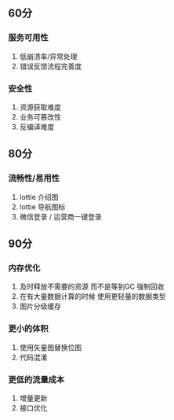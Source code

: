 ## 60分
### 服务可用性
1. 低崩溃率/异常处理
2. 错误反馈流程完善度

### 安全性
1. 资源获取难度
2. 业务可篡改性
3. 反编译难度

## 80分
### 流畅性/易用性
1. lottie 介绍图
2. lottie 导航图标
3. 微信登录 / 运营商一键登录

## 90分
### 内存优化
1. 及时释放不需要的资源 而不是等到GC 强制回收
2. 在有大量数据计算的时候  使用更轻量的数据类型
3. 图片分级缓存

### 更小的体积
1. 使用矢量图替换位图
2. 代码混淆

### 更低的流量成本
1. 增量更新
2. 接口优化
###
